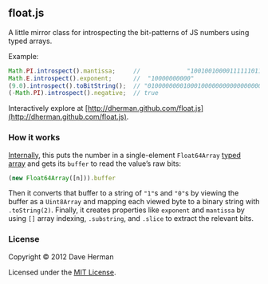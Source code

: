 ## float.js

A little mirror class for introspecting the bit-patterns of JS numbers using typed arrays.

Example:

``` javascript
Math.PI.introspect().mantissa;     //             "1001001000011111101101010100010001000010110100011000"
Math.E.introspect().exponent;      //  "10000000000"
(9.0).introspect().toBitString();  // "0100000000100010000000000000000000000000000000000000000000000000"
(-Math.PI).introspect().negative;  // true
```

Interactively explore at [http://dherman.github.com/float.js](http://dherman.github.com/float.js).

### How it works

[Internally](https://github.com/dherman/float.js/blob/master/float.js), this puts the number in a single-element `Float64Array` [typed array](https://developer.mozilla.org/en-US/docs/Web/JavaScript/Typed_arrays) and gets its `buffer` to read the value’s raw bits:

```javascript
(new Float64Array([n])).buffer
```

Then it converts that buffer to a string of `"1"`s and `"0"`s by viewing the buffer as a `Uint8Array` and mapping each viewed byte to a binary string with `.toString(2)`. Finally, it creates properties like `exponent` and `mantissa` by using `[]` array indexing, `.substring`, and `.slice` to extract the relevant bits.

### License

Copyright © 2012 Dave Herman

Licensed under the [MIT License](http://mit-license.org).
